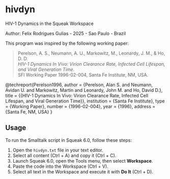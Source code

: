 # hivdyn

HIV-1 Dynamics in the Squeak Workspace

Author: Felix Rodrigues Gulias - 2025 - Sao Paulo - Brazil

This program was inspired by the following working paper:

> Perelson, A. S., Neumann, A. U., Markowitz, M., Leonardy, J. M., & Ho, D. D.  
> *HIV-1 Dynamics In Vivo: Virion Clearance Rate, Infected Cell Lifespan, and Viral Generation Time*.  
> SFI Working Paper 1996-02-004, Santa Fe Institute, NM, USA.

@techreport{Perelson1996,
  author       = {Perelson, Alan S. and Neumann, Avidan U. and Markowitz, Martin and Leonardy, John M. and Ho, David D.},
  title        = {{HIV-1 Dynamics In Vivo: Virion Clearance Rate, Infected Cell Lifespan, and Viral Generation Time}},
  institution  = {Santa Fe Institute},
  type         = {Working Paper},
  number       = {1996-02-004},
  year         = {1996},
  address      = {Santa Fe, NM, USA}
}

 ## Usage

To run the Smalltalk script in Squeak 6.0, follow these steps:

1. Open the `hivdyn.txt` file in your text editor.  
2. Select all content (Ctrl + A) and copy it (Ctrl + C).  
3. Launch Squeak 6.0, open the Tools menu, then select **Workspace**.  
4. Paste the code into the Workspace (Ctrl + V).  
5. Select all text in the Workspace and execute it with **Do It** (Ctrl + D).  


 
